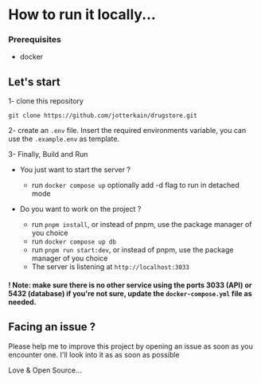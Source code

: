 # How to run it locally...

### Prerequisites
- docker

## Let's start

1- clone this repository

`git clone https://github.com/jotterkain/drugstore.git`

2- create an `.env` file. Insert the required environments variable, you can use the `.example.env` as template.

3- Finally, Build and Run

- You just want to start the server ?
    - run `docker compose up` optionally add -d flag to run in detached mode
- Do you want to work on the project ?

    - run `pnpm install`, or instead of pnpm, use the package manager of you choice
    - run `docker compose up db`
    - run `pnpm run start:dev`, or instead of pnpm, use the package manager of you choice
    - The server is listening at `http://localhost:3033`

#### ! Note: make sure there is no other service using the ports 3033 (API) or 5432 (database) if you're not sure, update the `docker-compose.yml` file as needed.


## Facing an issue ?
Please help me to improve this project by opening an issue as soon as you encounter one. I'll look into it as as 
soon as possible

Love & Open Source...